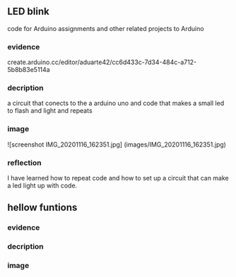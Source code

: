 ## LED blink 
code for Arduino assignments and other related projects to Arduino  
### evidence 
create.arduino.cc/editor/aduarte42/cc6d433c-7d34-484c-a712-5b8b83e5114a

### decription 
a circuit that conects to the a arduino uno and code that makes a small led to flash and light and repeats 

### image 
![screenshot IMG_20201116_162351.jpg] (images/IMG_20201116_162351.jpg)

### reflection 
I have learned how to repeat code and how to set up a circuit that can make a led light up with code. 

## hellow funtions 

### evidence

### decription

### image 
